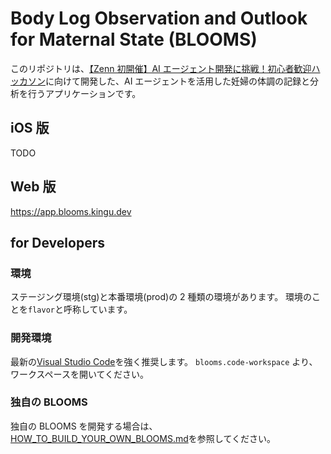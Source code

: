 # Body Log Observation and Outlook for Maternal State (BLOOMS)

このリポジトリは、[【Zenn 初開催】AI エージェント開発に挑戦！初心者歓迎ハッカソン](https://zenn.dev/hackathons/2024-google-cloud-japan-ai-hackathon)に向けて開発した、AI エージェントを活用した妊婦の体調の記録と分析を行うアプリケーションです。

## iOS 版

TODO

## Web 版

<https://app.blooms.kingu.dev>

## for Developers

### 環境

ステージング環境(stg)と本番環境(prod)の 2 種類の環境があります。
環境のことを`flavor`と呼称しています。

### 開発環境

最新の[Visual Studio Code](https://code.visualstudio.com/)を強く推奨します。
`blooms.code-workspace` より、ワークスペースを開いてください。

### 独自の BLOOMS

独自の BLOOMS を開発する場合は、[HOW_TO_BUILD_YOUR_OWN_BLOOMS.md](HOW_TO_BUILD_YOUR_OWN_BLOOMS.md)を参照してください。
